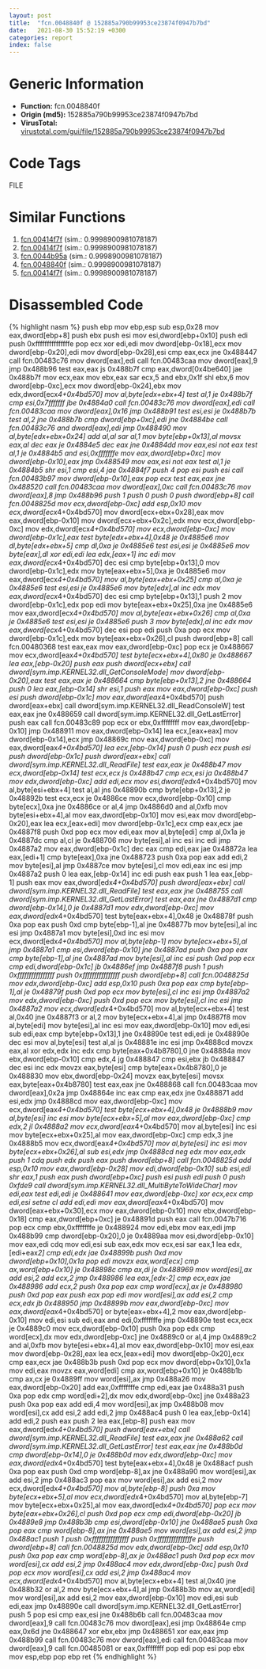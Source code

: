 ```yaml
---
layout: post
title:  "fcn.0048840f @ 152885a790b99953ce23874f0947b7bd"
date:   2021-08-30 15:52:19 +0300
categories: report
index: false
---
```


# Generic Information
- **Function:** fcn.0048840f
- **Origin (md5):** 152885a790b99953ce23874f0947b7bd
- **VirusTotal:** [virustotal.com/gui/file/152885a790b99953ce23874f0947b7bd][virustotal_ref]

# Code Tags
<span class="tag" id="FILE">FILE</span>


# Similar Functions

1. [fcn.00414f7f][similar_1_ref] (sim.: 0.9998900981078187)
2. [fcn.00414f7f][similar_2_ref] (sim.: 0.9998900981078187)
3. [fcn.0044b95a][similar_3_ref] (sim.: 0.9998900981078187)
4. [fcn.0048840f][similar_4_ref] (sim.: 0.9998900981078187)
5. [fcn.00414f7f][similar_5_ref] (sim.: 0.9998900981078187)


# Disassembled Code

{% highlight nasm %}
push ebp
mov ebp,esp
sub esp,0x28
mov eax,dword[ebp+8]
push ebx
push esi
mov esi,dword[ebp+0x10]
push edi
push 0xfffffffffffffffe
pop ecx
xor edi,edi
mov dword[ebp-0x18],ecx
mov dword[ebp-0x20],edi
mov dword[ebp-0x28],esi
cmp eax,ecx
jne 0x488447
call fcn.00483c76
mov dword[eax],edi
call fcn.00483caa
mov dword[eax],9
jmp 0x488b96
test eax,eax
js 0x488b7f
cmp eax,dword[0x4be640]
jae 0x488b7f
mov ecx,eax
mov ebx,eax
sar ecx,5
and ebx,0x1f
shl ebx,6
mov dword[ebp-0xc],ecx
mov dword[ebp-0x24],ebx
mov edx,dword[ecx*4+0x4bd570]
mov al,byte[edx+ebx+4]
test al,1
je 0x488b7f
cmp esi,0x7fffffff
jbe 0x4884a0
call fcn.00483c76
mov dword[eax],edi
call fcn.00483caa
mov dword[eax],0x16
jmp 0x488b91
test esi,esi
je 0x488b7b
test al,2
jne 0x488b7b
cmp dword[ebp+0xc],edi
jne 0x4884be
call fcn.00483c76
and dword[eax],edi
jmp 0x488490
mov al,byte[edx+ebx+0x24]
add al,al
sar al,1
mov byte[ebp+0x13],al
movsx eax,al
dec eax
je 0x4884e5
dec eax
jne 0x4884dd
mov eax,esi
not eax
test al,1
je 0x4884b5
and esi,0xfffffffe
mov eax,dword[ebp+0xc]
mov dword[ebp-0x10],eax
jmp 0x488549
mov eax,esi
not eax
test al,1
je 0x4884b5
shr esi,1
cmp esi,4
jae 0x4884f7
push 4
pop esi
push esi
call fcn.00483b97
mov dword[ebp-0x10],eax
pop ecx
test eax,eax
jne 0x488520
call fcn.00483caa
mov dword[eax],0xc
call fcn.00483c76
mov dword[eax],8
jmp 0x488b96
push 1
push 0
push 0
push dword[ebp+8]
call fcn.0048825d
mov ecx,dword[ebp-0xc]
add esp,0x10
mov ecx,dword[ecx*4+0x4bd570]
mov dword[ecx+ebx+0x28],eax
mov eax,dword[ebp-0x10]
mov dword[ecx+ebx+0x2c],edx
mov ecx,dword[ebp-0xc]
mov edx,dword[ecx*4+0x4bd570]
mov ecx,dword[ebp-0xc]
mov dword[ebp-0x1c],eax
test byte[edx+ebx+4],0x48
je 0x4885e6
mov dl,byte[edx+ebx+5]
cmp dl,0xa
je 0x4885e6
test esi,esi
je 0x4885e6
mov byte[eax],dl
xor edi,edi
lea edx,[eax+1]
inc edi
mov eax,dword[ecx*4+0x4bd570]
dec esi
cmp byte[ebp+0x13],0
mov dword[ebp-0x1c],edx
mov byte[eax+ebx+5],0xa
je 0x4885e6
mov eax,dword[ecx*4+0x4bd570]
mov al,byte[eax+ebx+0x25]
cmp al,0xa
je 0x4885e6
test esi,esi
je 0x4885e6
mov byte[edx],al
inc edx
mov eax,dword[ecx*4+0x4bd570]
dec esi
cmp byte[ebp+0x13],1
push 2
mov dword[ebp-0x1c],edx
pop edi
mov byte[eax+ebx+0x25],0xa
jne 0x4885e6
mov eax,dword[ecx*4+0x4bd570]
mov al,byte[eax+ebx+0x26]
cmp al,0xa
je 0x4885e6
test esi,esi
je 0x4885e6
push 3
mov byte[edx],al
inc edx
mov eax,dword[ecx*4+0x4bd570]
dec esi
pop edi
push 0xa
pop ecx
mov dword[ebp-0x1c],edx
mov byte[eax+ebx+0x26],cl
push dword[ebp+8]
call fcn.00480368
test eax,eax
mov eax,dword[ebp-0xc]
pop ecx
je 0x488667
mov ecx,dword[eax*4+0x4bd570]
test byte[ecx+ebx+4],0x80
je 0x488667
lea eax,[ebp-0x20]
push eax
push dword[ecx+ebx]
call dword[sym.imp.KERNEL32.dll_GetConsoleMode]
mov dword[ebp-0x20],eax
test eax,eax
je 0x488664
cmp byte[ebp+0x13],2
jne 0x488664
push 0
lea eax,[ebp-0x14]
shr esi,1
push eax
mov eax,dword[ebp-0xc]
push esi
push dword[ebp-0x1c]
mov eax,dword[eax*4+0x4bd570]
push dword[eax+ebx]
call dword[sym.imp.KERNEL32.dll_ReadConsoleW]
test eax,eax
jne 0x488659
call dword[sym.imp.KERNEL32.dll_GetLastError]
push eax
call fcn.00483c89
pop ecx
or ebx,0xffffffff
mov eax,dword[ebp-0x10]
jmp 0x488911
mov eax,dword[ebp-0x14]
lea ecx,[eax+eax]
mov dword[ebp-0x14],ecx
jmp 0x48869c
mov eax,dword[ebp-0xc]
mov eax,dword[eax*4+0x4bd570]
lea ecx,[ebp-0x14]
push 0
push ecx
push esi
push dword[ebp-0x1c]
push dword[eax+ebx]
call dword[sym.imp.KERNEL32.dll_ReadFile]
test eax,eax
je 0x488b47
mov ecx,dword[ebp-0x14]
test ecx,ecx
js 0x488b47
cmp ecx,esi
ja 0x488b47
mov edx,dword[ebp-0xc]
add edi,ecx
mov esi,dword[edx*4+0x4bd570]
mov al,byte[esi+ebx+4]
test al,al
jns 0x48890b
cmp byte[ebp+0x13],2
je 0x48892b
test ecx,ecx
je 0x4886ce
mov ecx,dword[ebp-0x10]
cmp byte[ecx],0xa
jne 0x4886ce
or al,4
jmp 0x4886d0
and al,0xfb
mov byte[esi+ebx+4],al
mov eax,dword[ebp-0x10]
mov esi,eax
mov dword[ebp-0x20],eax
lea ecx,[eax+edi]
mov dword[ebp-0x1c],ecx
cmp eax,ecx
jae 0x4887f8
push 0xd
pop ecx
mov edi,eax
mov al,byte[edi]
cmp al,0x1a
je 0x4887dc
cmp al,cl
je 0x488706
mov byte[esi],al
inc esi
inc edi
jmp 0x4887a2
mov eax,dword[ebp-0x1c]
dec eax
cmp edi,eax
jae 0x48872a
lea eax,[edi+1]
cmp byte[eax],0xa
jne 0x488723
push 0xa
pop eax
add edi,2
mov byte[esi],al
jmp 0x4887ce
mov byte[esi],cl
mov edi,eax
inc esi
jmp 0x4887a2
push 0
lea eax,[ebp-0x14]
inc edi
push eax
push 1
lea eax,[ebp-1]
push eax
mov eax,dword[edx*4+0x4bd570]
push dword[eax+ebx]
call dword[sym.imp.KERNEL32.dll_ReadFile]
test eax,eax
jne 0x488755
call dword[sym.imp.KERNEL32.dll_GetLastError]
test eax,eax
jne 0x4887d1
cmp dword[ebp-0x14],0
je 0x4887d1
mov edx,dword[ebp-0xc]
mov eax,dword[edx*4+0x4bd570]
test byte[eax+ebx+4],0x48
je 0x48878f
push 0xa
pop eax
push 0xd
cmp byte[ebp-1],al
jne 0x48877b
mov byte[esi],al
inc esi
jmp 0x4887a1
mov byte[esi],0xd
inc esi
mov ecx,dword[edx*4+0x4bd570]
mov al,byte[ebp-1]
mov byte[ecx+ebx+5],al
jmp 0x4887a1
cmp esi,dword[ebp-0x10]
jne 0x4887ad
push 0xa
pop eax
cmp byte[ebp-1],al
jne 0x4887ad
mov byte[esi],al
inc esi
push 0xd
pop ecx
cmp edi,dword[ebp-0x1c]
jb 0x4886ef
jmp 0x4887f8
push 1
push 0xffffffffffffffff
push 0xffffffffffffffff
push dword[ebp+8]
call fcn.0048825d
mov edx,dword[ebp-0xc]
add esp,0x10
push 0xa
pop eax
cmp byte[ebp-1],al
je 0x48879f
push 0xd
pop ecx
mov byte[esi],cl
inc esi
jmp 0x4887a2
mov edx,dword[ebp-0xc]
push 0xd
pop ecx
mov byte[esi],cl
inc esi
jmp 0x4887a2
mov ecx,dword[edx*4+0x4bd570]
mov al,byte[ecx+ebx+4]
test al,0x40
jne 0x4887f3
or al,2
mov byte[ecx+ebx+4],al
jmp 0x4887f8
mov al,byte[edi]
mov byte[esi],al
inc esi
mov eax,dword[ebp-0x10]
mov edi,esi
sub edi,eax
cmp byte[ebp+0x13],1
jne 0x48890e
test edi,edi
je 0x48890e
dec esi
mov al,byte[esi]
test al,al
js 0x48881e
inc esi
jmp 0x4888cd
movzx eax,al
xor edx,edx
inc edx
cmp byte[eax+0x4b8780],0
jne 0x48884a
mov ebx,dword[ebp-0x10]
cmp edx,4
jg 0x488847
cmp esi,ebx
jb 0x488847
dec esi
inc edx
movzx eax,byte[esi]
cmp byte[eax+0x4b8780],0
je 0x488830
mov ebx,dword[ebp-0x24]
movzx eax,byte[esi]
movsx eax,byte[eax+0x4b8780]
test eax,eax
jne 0x488868
call fcn.00483caa
mov dword[eax],0x2a
jmp 0x48864e
inc eax
cmp eax,edx
jne 0x488871
add esi,edx
jmp 0x4888cd
mov eax,dword[ebp-0xc]
mov ecx,dword[eax*4+0x4bd570]
test byte[ecx+ebx+4],0x48
je 0x4888b9
mov al,byte[esi]
inc esi
mov byte[ecx+ebx+5],al
mov eax,dword[ebp-0xc]
cmp edx,2
jl 0x4888a2
mov ecx,dword[eax*4+0x4bd570]
mov al,byte[esi]
inc esi
mov byte[ecx+ebx+0x25],al
mov eax,dword[ebp-0xc]
cmp edx,3
jne 0x4888b5
mov ecx,dword[eax*4+0x4bd570]
mov al,byte[esi]
inc esi
mov byte[ecx+ebx+0x26],al
sub esi,edx
jmp 0x4888cd
neg edx
mov eax,edx
push 1
cdq
push edx
push eax
push dword[ebp+8]
call fcn.0048825d
add esp,0x10
mov eax,dword[ebp-0x28]
mov edi,dword[ebp-0x10]
sub esi,edi
shr eax,1
push eax
push dword[ebp+0xc]
push esi
push edi
push 0
push 0xfde9
call dword[sym.imp.KERNEL32.dll_MultiByteToWideChar]
mov edi,eax
test edi,edi
je 0x488641
mov eax,dword[ebp-0xc]
xor ecx,ecx
cmp edi,esi
setne cl
add edi,edi
mov eax,dword[eax*4+0x4bd570]
mov dword[eax+ebx+0x30],ecx
mov eax,dword[ebp-0x10]
mov ebx,dword[ebp-0x18]
cmp eax,dword[ebp+0xc]
je 0x48891d
push eax
call fcn.0047b716
pop ecx
cmp ebx,0xfffffffe
je 0x488924
mov edi,ebx
mov eax,edi
jmp 0x488b99
cmp dword[ebp-0x20],0
je 0x4889aa
mov esi,dword[ebp-0x10]
mov eax,edi
cdq
mov edi,esi
sub eax,edx
mov ecx,esi
sar eax,1
lea edx,[edi+eax*2]
cmp edi,edx
jae 0x48899b
push 0xd
mov dword[ebp+0x10],0x1a
pop edi
movzx eax,word[ecx]
cmp ax,word[ebp+0x10]
je 0x48898c
cmp ax,di
je 0x488969
mov word[esi],ax
add esi,2
add ecx,2
jmp 0x488986
lea eax,[edx-2]
cmp ecx,eax
jae 0x488986
add ecx,2
push 0xa
pop eax
cmp word[ecx],ax
je 0x488980
push 0xd
pop eax
push eax
pop edi
mov word[esi],ax
add esi,2
cmp ecx,edx
jb 0x488950
jmp 0x48899b
mov eax,dword[ebp-0xc]
mov eax,dword[eax*4+0x4bd570]
or byte[eax+ebx+4],2
mov eax,dword[ebp-0x10]
mov edi,esi
sub edi,eax
and edi,0xfffffffe
jmp 0x48890e
test ecx,ecx
je 0x4889c0
mov ecx,dword[ebp-0x10]
push 0xa
pop edx
cmp word[ecx],dx
mov edx,dword[ebp-0xc]
jne 0x4889c0
or al,4
jmp 0x4889c2
and al,0xfb
mov byte[esi+ebx+4],al
mov eax,dword[ebp-0x10]
mov esi,eax
mov dword[ebp-0x28],eax
lea ecx,[eax+edi]
mov dword[ebp-0x20],ecx
cmp eax,ecx
jae 0x488b3b
push 0xd
pop ecx
mov dword[ebp+0x10],0x1a
mov edi,eax
movzx eax,word[edi]
cmp ax,word[ebp+0x10]
je 0x488b1b
cmp ax,cx
je 0x4889ff
mov word[esi],ax
jmp 0x488a26
mov eax,dword[ebp-0x20]
add eax,0xfffffffe
cmp edi,eax
jae 0x488a31
push 0xa
pop edx
cmp word[edi+2],dx
mov edx,dword[ebp-0xc]
jne 0x488a23
push 0xa
pop eax
add edi,4
mov word[esi],ax
jmp 0x488b08
mov word[esi],cx
add esi,2
add edi,2
jmp 0x488ac4
push 0
lea eax,[ebp-0x14]
add edi,2
push eax
push 2
lea eax,[ebp-8]
push eax
mov eax,dword[edx*4+0x4bd570]
push dword[eax+ebx]
call dword[sym.imp.KERNEL32.dll_ReadFile]
test eax,eax
jne 0x488a62
call dword[sym.imp.KERNEL32.dll_GetLastError]
test eax,eax
jne 0x488b0d
cmp dword[ebp-0x14],0
je 0x488b0d
mov edx,dword[ebp-0xc]
mov eax,dword[edx*4+0x4bd570]
test byte[eax+ebx+4],0x48
je 0x488acf
push 0xa
pop eax
push 0xd
cmp word[ebp-8],ax
jne 0x488a90
mov word[esi],ax
add esi,2
jmp 0x488ac3
pop eax
mov word[esi],ax
add esi,2
mov ecx,dword[edx*4+0x4bd570]
mov al,byte[ebp-8]
push 0xa
mov byte[ecx+ebx+5],al
mov ecx,dword[edx*4+0x4bd570]
mov al,byte[ebp-7]
mov byte[ecx+ebx+0x25],al
mov eax,dword[edx*4+0x4bd570]
pop ecx
mov byte[eax+ebx+0x26],cl
push 0xd
pop ecx
cmp edi,dword[ebp-0x20]
jb 0x4889e8
jmp 0x488b3b
cmp esi,dword[ebp-0x10]
jne 0x488ae5
push 0xa
pop eax
cmp word[ebp-8],ax
jne 0x488ae5
mov word[esi],ax
add esi,2
jmp 0x488ac1
push 1
push 0xffffffffffffffff
push 0xfffffffffffffffe
push dword[ebp+8]
call fcn.0048825d
mov edx,dword[ebp-0xc]
add esp,0x10
push 0xa
pop eax
cmp word[ebp-8],ax
je 0x488ac1
push 0xd
pop ecx
mov word[esi],cx
add esi,2
jmp 0x488ac4
mov edx,dword[ebp-0xc]
push 0xd
pop ecx
mov word[esi],cx
add esi,2
jmp 0x488ac4
mov ecx,dword[edx*4+0x4bd570]
mov al,byte[ecx+ebx+4]
test al,0x40
jne 0x488b32
or al,2
mov byte[ecx+ebx+4],al
jmp 0x488b3b
mov ax,word[edi]
mov word[esi],ax
add esi,2
mov eax,dword[ebp-0x10]
mov edi,esi
sub edi,eax
jmp 0x48890e
call dword[sym.imp.KERNEL32.dll_GetLastError]
push 5
pop esi
cmp eax,esi
jne 0x488b6b
call fcn.00483caa
mov dword[eax],9
call fcn.00483c76
mov dword[eax],esi
jmp 0x48864e
cmp eax,0x6d
jne 0x488647
xor ebx,ebx
jmp 0x488651
xor eax,eax
jmp 0x488b99
call fcn.00483c76
mov dword[eax],edi
call fcn.00483caa
mov dword[eax],9
call fcn.00485081
or eax,0xffffffff
pop edi
pop esi
pop ebx
mov esp,ebp
pop ebp
ret
{% endhighlight %}


[similar_1_ref]: /report/fcn.00414f7f@f78d51601618ac7bfc804cdef0537db9
[similar_2_ref]: /report/fcn.00414f7f@c299206e1e94de2392d4dd9464d03d54
[similar_3_ref]: /report/fcn.0044b95a@ba5ec83721de3ca10b3c9583f3b2c6a1
[similar_4_ref]: /report/fcn.0048840f@fb9b7d22bc1c143ac66b0575cbdd088d
[similar_5_ref]: /report/fcn.00414f7f@cf24673e33ae4ffdfd25b8d84595d994
[virustotal_ref]: https://www.virustotal.com/gui/file/152885a790b99953ce23874f0947b7bd